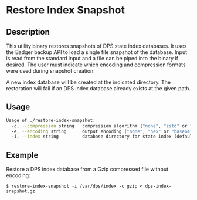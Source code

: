 # Restore Index Snapshot

## Description

This utility binary restores snapshots of DPS state index databases.
It uses the Badger backup API to load a single file snapshot of the database.
Input is read from the standard input and a file can be piped into the binary if desired.
The user must indicate which encoding and compression formats were used during snapshot creation.

A new index database will be created at the indicated directory.
The restoration will fail if an DPS index database already exists at the given path.

## Usage

```sh
Usage of ./restore-index-snapshot:
  -c, --compression string   compression algorithm ("none", "zstd" or "gzip") (default "zstd")
  -e, --encoding string      output encoding ("none", "hex" or "base64") (default "none")
  -i, --index string         database directory for state index (default "index")
```

## Example

Restore a DPS index database from a Gzip compressed file without encoding:

```console
$ restore-index-snapshot -i /var/dps/index -c gzip < dps-index-snapshot.gz
```
